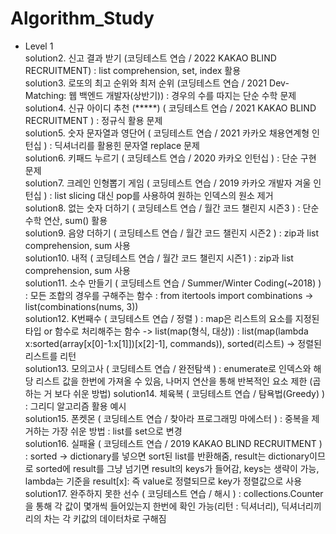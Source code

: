 # Algorithm_Study

- Level 1  
solution2. 신고 결과 받기 (코딩테스트 연습 / 2022 KAKAO BLIND RECRUITMENT) : list comprehension, set, index 활용  
solution3. 로또의 최고 순위와 최저 순위 (코딩테스트 연습 / 2021 Dev-Matching: 웹 백엔드 개발자(상반기)) : 경우의 수를 따지는 단순 수학 문제  
solution4. 신규 아이디 추천 (*****) ( 코딩테스트 연습 / 2021 KAKAO BLIND RECRUITMENT ) : 정규식 활용 문제   
solution5. 숫자 문자열과 영단어 ( 코딩테스트 연습 / 2021 카카오 채용연계형 인턴십 ) : 딕셔너리를 활용힌 문자열 replace 문제  
solution6. 키패드 누르기 ( 코딩테스트 연습 / 2020 카카오 인턴십 ) : 단순 구현 문제  
solution7. 크레인 인형뽑기 게임 ( 코딩테스트 연습 / 2019 카카오 개발자 겨울 인턴십 ) : list slicing 대신 pop를 사용하여 원하는 인덱스의 원소 제거  
solution8. 없는 숫자 더하기 ( 코딩테스트 연습 / 월간 코드 챌린지 시즌3 ) : 단순 수학 연산, sum() 활용  
solution9. 음양 더하기 ( 코딩테스트 연습 / 월간 코드 챌린지 시즌2 ) : zip과 list comprehension, sum 사용  
solution10. 내적 ( 코딩테스트 연습 / 월간 코드 챌린지 시즌1 ) : zip과 list comprehension, sum 사용  
solution11. 소수 만들기 ( 코딩테스트 연습 / Summer/Winter Coding(~2018) ) : 모든 조합의 경우를 구해주는 함수 : from itertools import combinations -> list(combinations(nums, 3))  
solution12. K번째수 ( 코딩테스트 연습 / 정렬 ) : map은 리스트의 요소를 지정된 타입 or 함수로 처리해주는 함수 -> list(map(형식, 대상)) : list(map(lambda x:sorted(array[x[0]-1:x[1]])[x[2]-1], commands)), sorted(리스트) -> 정렬된 리스트를 리턴  
solution13. 모의고사 ( 코딩테스트 연습 / 완전탐색 ) : enumerate로 인덱스와 해당 리스트 값을 한번에 가져올 수 있음, 나머지 연산을 통해 반복적인 요소 제한 (곱하는 거 보다 쉬운 방법)
solution14. 체육복 ( 코딩테스트 연습 / 탐욕법(Greedy) ) : 그리디 알고리즘 활용 예시  
solution15. 폰켓몬 ( 코딩테스트 연습 / 찾아라 프로그래밍 마에스터 ) : 중복을 제거하는 가장 쉬운 방법 : list를 set으로 변경  
solution16. 실패율 ( 코딩테스트 연습 / 2019 KAKAO BLIND RECRUITMENT ) : sorted -> dictionary를 넣으면 sort된 list를 반환해줌, result는 dictionary이므로 sorted에 result를 그냥 넘기면 result의 keys가 들어감, keys는 생략이 가능, lambda는 기준을 result[x]: 즉 value로 정렬되므로 key가 정렬값으로 사용  
solution17. 완주하지 못한 선수 ( 코딩테스트 연습 / 해시 ) : collections.Counter을 통해 각 값이 몇개씩 들어있는지 한번에 확인 가능(리턴 : 딕셔너리), 딕셔너리끼리의 차는 각 키값의 데이터차로 구해짐  

